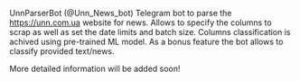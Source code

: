 UnnParserBot (@Unn_News_bot)
Telegram bot to parse the https://unn.com.ua website for news.
Allows to specify the columns to scrap as well as set the date limits and batch size.
Columns classification is achived using pre-trained ML model.
As a bonus feature the bot allows to classify provided text/news.

More detailed information will be added soon!

